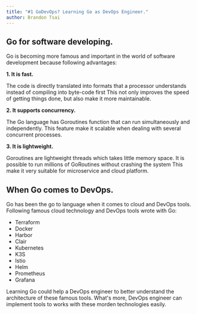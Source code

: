 ```yaml
---
title: "#1 GoDevOps? Learning Go as DevOps Engineer."
author: Brandon Tsai
---
```


Go for software developing.
---------------------------

Go is becoming more famous and important in the world of software development
because following advantages:

**1. It is fast.**

The code is directly translated into formats that a processor understands instead of compiling into byte-code first
This not only improves the speed of getting things done, but also make it more maintainable.


**2. It supports concurrency.**

The Go language has Goroutines function that can run simultaneously and independently. This feature make it scalable when dealing with several concurrent processes.

**3. It is lightweight.**

Goroutines are lightweight threads which takes little memory space. It is possible to run millions of GoRoutines without crashing the system
This make it very suitable for microservice and cloud platform.


When Go comes to DevOps.
----------------------

Go has been the go to language when it comes to cloud and DevOps tools.
Following famous cloud technology and DevOps tools wrote with Go:

- Terraform
- Docker
- Harbor
- Clair
- Kubernetes
- K3S
- Istio
- Helm
- Prometheus
- Grafana

Learning Go could help a DevOps engineer to better understand the architecture of these famous tools. What's more, DevOps engineer can implement tools to works with these morden technologies easily.





